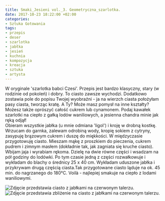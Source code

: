 ```yaml
---
title: Smaki_Jesieni vol._3. Geometryczna_szarlotka.
date: 2017-10-23 18:22:00 +02:00
categories:
- Sztuka Gotowania
tags:
- przepis
- deser
- szarlotka
- jabłka
- jesień
- kuchnia
- kompozycja
- kreacja
- sztuka
- artysta
---
```


<olela-narrative>
W oryginale 'szarlotka babci Czesi'. Przepis jest bardzo klasyczny, stary (w rodzinie od pokoleń) i dobry. To ciasto zawsze wychodzi. Dodatkowo zostawia pole do popisu Twojej wyobraźni - ja na wierzch ciasta położyłam pasy ciasta, tworząc kratę. A Ty? Może masz pomysł na inne kształty? Możesz także oprószyć całość cukrem lub cynamonem. Podaj kawałek szarlotki na ciepło z gałką lodów waniliowych, a jesienna chandra minie jak ręką odjął!
</olela-narrative>

<div>
  <Recipe
    title='Geometryczna szarlotka'
    time='120 minut'
    level='łatwy'
    mealFor='15 osób'
    photo='https://assets2.ello.co/uploads/asset/attachment/6401877/ello-optimized-acbac144.jpg'
    altText='Zdjęcie przedstawia czerwony talerz na jasnym tle z perspektywy lotu ptaka. Na talerzu znajduje się ciasto z jabłkami.'
  >
    <Ingredient title='jabłka' quantity='10 średnich' />
    <Ingredient title='mąka pszenna' quantity='3 i 1/2 szklanki' />
    <Ingredient title='cukier puder' quantity='1/2 szklanki' />
    <Ingredient title='cukier brązowy' quantity='3 łyżki' />
    <Ingredient title='masło' quantity='1 kostka' />
    <Ingredient title='jaja' quantity='4' />
    <Ingredient title='proszek do pieczenia' quantity='2 łyżeczki' />
    <Method>
Obieram wszystkie jabłka (u mnie odmiana 'ligol') i kroję w drobną kostkę. Wrzucam do garnka, zalewam odrobiną wody, kropię sokiem z cytryny, zasypuję brązowym cukrem i duszę do miękkości. W międzyczasie przygotowuję ciasto. Mieszam mąkę z proszkiem do pieczenia, cukrem pudrem i zimnym masłem (dokładnie tak, jak zagniata się kruche ciasto). Wbijam jaja i wyrabiam rękoma. Dzielę na dwie równe części i wsadzam na pół godziny do lodówki. Po tym czasie jedną z części rozwałkowuje i wykładam do blachy o średnicy 25 x 40 cm. Wykładam uduszone jabłka i przykrywam drugą częścią ciasta.Tak przygotowane ciasto ląduje na ok. 45 min. do nagrzanego do 180°C. Voilà - najlepiej smakuje na ciepło z lodami waniliowymi.
    </Method>
  </Recipe>
</div>

![Zdjęcie przedstawia ciasto z jabłkami na czerwonym talerzu.](https://assets1.ello.co/uploads/asset/attachment/6401889/ello-optimized-f23c386a.jpg)
![Zdjęcie przedstawia zbliżenie na ciasto z jabłkami na czerwonym talerzu.](https://assets2.ello.co/uploads/asset/attachment/6401901/ello-optimized-01997911.jpg)